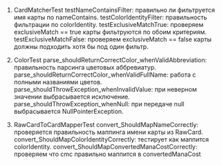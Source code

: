 1. CardMatcherTest
testNameContainsFilter: правильно ли фильтруется имя карты по nameContains.
testColorIdentityFilter: правильность фильтрации по colorIdentity.
testExclusiveMatchTrue: проверяем exclusiveMatch == true карты фильтруются по обоим критериям.
testExclusiveMatchFalse: проверяем exclusiveMatch == false карты должны подходить хотя бы под один фильтр.

2. ColorTest
parse_shouldReturnCorrectColor_whenValidAbbreviation: правильность парсинга цветовых аббревиатур.
parse_shouldReturnCorrectColor_whenValidFullName: работа с полными названиями цветов.
parse_shouldThrowException_whenInvalidValue: при неверном значении выбрасывается исключение.
parse_shouldThrowException_whenNull: при передаче null выбрасывается NullPointerException.

3. RawCardToCardMapperTest
convert_ShouldMapNameCorrectly: проверяется правильность маппинга имени карты из RawCard.
convert_ShouldMapColorIdentityCorrectly: тестирует как маппится colorIdentity.
convert_ShouldMapConvertedManaCostCorrectly: проверяем что cmc правильно маппится в convertedManaCost
